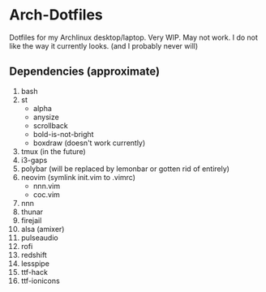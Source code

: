 # Arch-Dotfiles
Dotfiles for my Archlinux desktop/laptop. Very WIP. May not work.
I do not like the way it currently looks. (and I probably never will)

## Dependencies (approximate)
1. bash
2. st
    - alpha
    - anysize
    - scrollback
    - bold-is-not-bright
    - boxdraw (doesn't work currently)
3. tmux (in the future)
4. i3-gaps
5. polybar (will be replaced by lemonbar or gotten rid of entirely)
6. neovim (symlink init.vim to .vimrc)
   - nnn.vim
   - coc.vim
7. nnn
8. thunar
9. firejail
10. alsa (amixer)
11. pulseaudio
12. rofi
13. redshift
14. lesspipe
15. ttf-hack
16. ttf-ionicons

